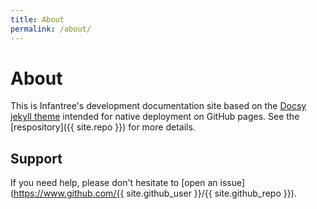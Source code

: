 ```yaml
---
title: About
permalink: /about/
---
```


# About

This is Infantree's development documentation site based on the [Docsy jekyll theme](https://vsoch.github.io/docsy-jekyll/) intended for
native deployment on GitHub pages. See the [respository]({{ site.repo }}) for more details.

## Support

If you need help, please don't hesitate to [open an issue](https://www.github.com/{{ site.github_user }}/{{ site.github_repo }}).
